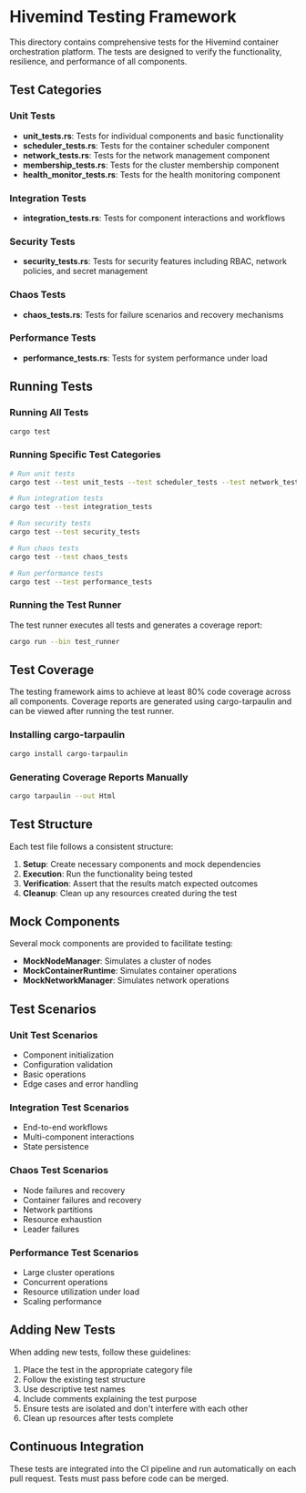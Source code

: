 # Hivemind Testing Framework

This directory contains comprehensive tests for the Hivemind container orchestration platform. The tests are designed to verify the functionality, resilience, and performance of all components.

## Test Categories

### Unit Tests
- **unit_tests.rs**: Tests for individual components and basic functionality
- **scheduler_tests.rs**: Tests for the container scheduler component
- **network_tests.rs**: Tests for the network management component
- **membership_tests.rs**: Tests for the cluster membership component
- **health_monitor_tests.rs**: Tests for the health monitoring component

### Integration Tests
- **integration_tests.rs**: Tests for component interactions and workflows

### Security Tests
- **security_tests.rs**: Tests for security features including RBAC, network policies, and secret management

### Chaos Tests
- **chaos_tests.rs**: Tests for failure scenarios and recovery mechanisms

### Performance Tests
- **performance_tests.rs**: Tests for system performance under load

## Running Tests

### Running All Tests
```bash
cargo test
```

### Running Specific Test Categories
```bash
# Run unit tests
cargo test --test unit_tests --test scheduler_tests --test network_tests --test membership_tests --test health_monitor_tests

# Run integration tests
cargo test --test integration_tests

# Run security tests
cargo test --test security_tests

# Run chaos tests
cargo test --test chaos_tests

# Run performance tests
cargo test --test performance_tests
```

### Running the Test Runner
The test runner executes all tests and generates a coverage report:

```bash
cargo run --bin test_runner
```

## Test Coverage

The testing framework aims to achieve at least 80% code coverage across all components. Coverage reports are generated using cargo-tarpaulin and can be viewed after running the test runner.

### Installing cargo-tarpaulin
```bash
cargo install cargo-tarpaulin
```

### Generating Coverage Reports Manually
```bash
cargo tarpaulin --out Html
```

## Test Structure

Each test file follows a consistent structure:

1. **Setup**: Create necessary components and mock dependencies
2. **Execution**: Run the functionality being tested
3. **Verification**: Assert that the results match expected outcomes
4. **Cleanup**: Clean up any resources created during the test

## Mock Components

Several mock components are provided to facilitate testing:

- **MockNodeManager**: Simulates a cluster of nodes
- **MockContainerRuntime**: Simulates container operations
- **MockNetworkManager**: Simulates network operations

## Test Scenarios

### Unit Test Scenarios
- Component initialization
- Configuration validation
- Basic operations
- Edge cases and error handling

### Integration Test Scenarios
- End-to-end workflows
- Multi-component interactions
- State persistence

### Chaos Test Scenarios
- Node failures and recovery
- Container failures and recovery
- Network partitions
- Resource exhaustion
- Leader failures

### Performance Test Scenarios
- Large cluster operations
- Concurrent operations
- Resource utilization under load
- Scaling performance

## Adding New Tests

When adding new tests, follow these guidelines:

1. Place the test in the appropriate category file
2. Follow the existing test structure
3. Use descriptive test names
4. Include comments explaining the test purpose
5. Ensure tests are isolated and don't interfere with each other
6. Clean up resources after tests complete

## Continuous Integration

These tests are integrated into the CI pipeline and run automatically on each pull request. Tests must pass before code can be merged.